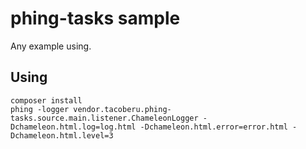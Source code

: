 phing-tasks sample
==================

Any example using.

## Using ##

    composer install
    phing -logger vendor.tacoberu.phing-tasks.source.main.listener.ChameleonLogger -Dchameleon.html.log=log.html -Dchameleon.html.error=error.html -Dchameleon.html.level=3
